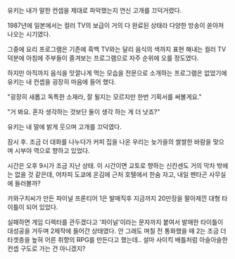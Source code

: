 유키는 내가 말한 컨셉을 제대로 파악했는지 연신 고개를 끄덕거렸다.

1987년에 일본에서는 컬러 TV의 보급이 거의 다 완료된 상태라 다양한 방송이 쏟아져 나오는 시기였다.

그중에 요리 프로그램은 기존에 흑백 TV와는 달리 음식의 색까지 표현 해내는 컬러 TV 덕분에 아침에 주부들이 즐겨보는 프로그램으로 자주 순위에 오를 정도였다.

하지만 아직까지 음식을 맛깔나게 먹는 모습을 전문으로 소개하는 프로그램은 없었기에 유키는 내 컨셉을 굉장히 마음에 들어 했다.

"굉장히 새롭고 독특한 소재라, 잘 될지는 모르지만 한번 기획서를 써볼게요."

"거 봐요. 혼자 생각하는 것보단 둘이 생각 하는 게 더 낫죠?"

유키는 내 말에 밝게 웃으며 고개를 끄덕였다.

잠시 후. 조금 더 대화를 나누다가 커피 집을 나온 우리는 늦가을의 쌀쌀한 바람을 맞으며 시부야 역으로 향하고 있었다.

시간은 오후 9시가 조금 지난 상태. 이 시간이면 교토로 향하는 신칸센도 거의 막차 밖에는 없을 것 같은데, 어차피 도쿄에 온김에 근처 호텔에서 한숨 자고, 내일 펜타곤 사무실에 들러볼까? 

카와구치씨가 만든 파이널 프론티어 1은 발매직후 지금까지 20만장을 팔아제낀 대형 타이틀이 되어 있었다. 

실패하면 게임 디렉터를 관두겠다고 '파이널'이라는 문자까지 붙여서 발매한 타이틀이 대성공을 거두며 2제작에 들어간 상태였다. 안 그래도 며칠 전 통화했을 때 2는 조금 더 타겟층을 높혀 어른 취향의 RPG를 만든다고 했는데.. 설마 사이킥 배틀처럼 아슬아슬한 컨셉 구도로 가는 건 아니겠지?